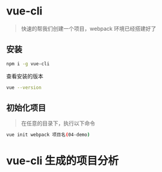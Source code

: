 # vue-cli

> 快速的帮我们创建一个项目，webpack 环境已经搭建好了

## 安装

```bash
npm i -g vue-cli
```

查看安装的版本

```bash
vue --version
```

## 初始化项目

> 在任意的目录下，执行以下命令

```bash
vue init webpack 项目名(04-demo)
```

# vue-cli 生成的项目分析
